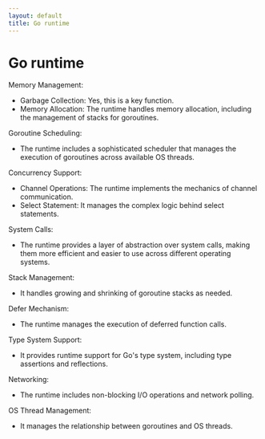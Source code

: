 ```yaml
---
layout: default
title: Go runtime
---
```


# Go runtime   
Memory Management:   
- Garbage Collection: Yes, this is a key function.   
- Memory Allocation: The runtime handles memory allocation, including the management of stacks for goroutines.   
   
Goroutine Scheduling:   
- The runtime includes a sophisticated scheduler that manages the execution of goroutines across available OS threads.   
   
Concurrency Support:   
- Channel Operations: The runtime implements the mechanics of channel communication.   
- Select Statement: It manages the complex logic behind select statements.   
   
System Calls:   
- The runtime provides a layer of abstraction over system calls, making them more efficient and easier to use across different operating systems.   
   
Stack Management:   
- It handles growing and shrinking of goroutine stacks as needed.   
   
Defer Mechanism:   
- The runtime manages the execution of deferred function calls.   
   
Type System Support:   
- It provides runtime support for Go's type system, including type assertions and reflections.   
   
Networking:   
- The runtime includes non-blocking I/O operations and network polling.   
   
OS Thread Management:   
- It manages the relationship between goroutines and OS threads.   
